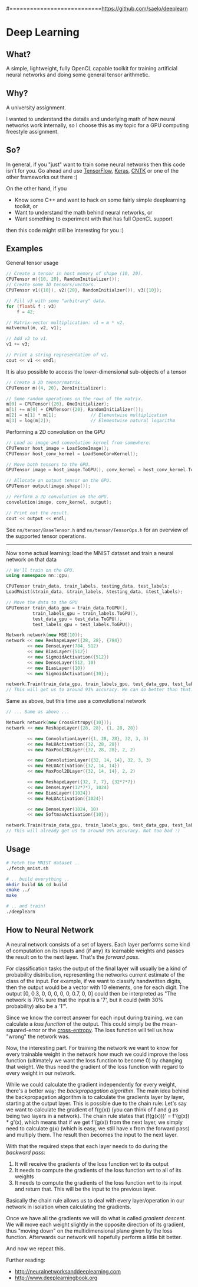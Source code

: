 
#===========================https://github.com/saelo/deeplearn
# Deep Learning

## What?

A simple, lightweight, fully OpenCL capable toolkit for training artificial neural networks and doing some general tensor arithmetic.

## Why?

A university assignment.

I wanted to understand the details and underlying math of how neural networks work internally, so I choose this as my topic for a GPU computing freestyle assignment.

## So?

In general, if you "just" want to train some neural networks then this code isn't for you. Go ahead and use [TensorFlow](https://www.tensorflow.org), [Keras](http://keras.io), [CNTK](https://github.com/Microsoft/CNTK) or one of the other frameworks out there :)

On the other hand, if you

* Know some C++ and want to hack on some fairly simple deeplearning toolkit, or
* Want to understand the math behind neural networks, or
* Want something to experiment with that has full OpenCL support

then this code might still be interesting for you :)

## Examples

General tensor usage

```C++
// Create a tensor in host memory of shape (10, 20).
CPUTensor m({10, 20}, RandomInitializer());
// Create some 1D tensors/vectors.
CPUTensor v1({10}), v2({20}, RandomInitialzer()), v3({10});

// Fill v3 with some "arbitrary" data.
for (float& f : v3)
    f = 42;

// Matrix-vector multiplication: v1 = m * v2.
matvecmul(m, v2, v1);

// Add v3 to v1.
v1 += v3;

// Print a string representation of v1.
cout << v1 << endl;
```

It is also possible to access the lower-dimensional sub-objects of a tensor

```C++
// Create a 2D tensor/matrix.
CPUTensor m({4, 20}, ZeroInitializer);

// Some random operations on the rows of the matrix.
m[0] = CPUTensor({20}, OneInitializer);
m[1] += m[0] + CPUTensor({20}, RandomInitializer());
m[2] = m[1] * m[1];             // Elementwise multiplication
m[3] = log(m[2]);               // Elementwise natural logarithm
```

Performing a 2D convolution on the GPU

```C++
// Load an image and convolution kernel from somewhere.
CPUTensor host_image = LoadSomeImage();
CPUTensor host_conv_kernel = LoadSomeConvKernel();

// Move both tensors to the GPU.
GPUTensor image = host_image.ToGPU(), conv_kernel = host_conv_kernel.ToGPU();

// Allocate an output tensor on the GPU.
GPUTensor output(image.shape());

// Perform a 2D convolution on the GPU.
convolution(image, conv_kernel, output);

// Print out the result.
cout << output << endl;
```

See `nn/tensor/BaseTensor.h` and `nn/tensor/TensorOps.h` for an overview of the supported
tensor operations.

---

Now some actual learning: load the MNIST dataset and train a neural network on that data

```C++
// We'll train on the GPU.
using namespace nn::gpu;

CPUTensor train_data, train_labels, testing_data, test_labels;
LoadMnist(&train_data, &train_labels, &testing_data, &test_labels);

// Move the data to the GPU
GPUTensor train_data_gpu = train_data.ToGPU(),
          train_labels_gpu = train_labels.ToGPU(),
          test_data_gpu = test_data.ToGPU(),
          test_labels_gpu = test_labels.ToGPU();

Network network(new MSE(10));
network << new ReshapeLayer({28, 28}, {784})
        << new DenseLayer(784, 512)
        << new BiasLayer({512})
        << new SigmoidActivation({512})
        << new DenseLayer(512, 10)
        << new BiasLayer({10})
        << new SigmoidActivation({10});

network.Train(train_data_gpu, train_labels_gpu, test_data_gpu, test_labels_gpu, 10, 16, 0.1f);
// This will get us to around 91% accuracy. We can do better than that.
```

Same as above, but this time use a convolutional network

```C++
// ... Same as above ...

Network network(new CrossEntropy({10}));
network << new ReshapeLayer({28, 28}, {1, 28, 28})

        << new ConvolutionLayer({1, 28, 28}, 32, 3, 3)
        << new ReLUActivation({32, 28, 28})
        << new MaxPool2DLayer({32, 28, 28}, 2, 2)

        << new ConvolutionLayer({32, 14, 14}, 32, 3, 3)
        << new ReLUActivation({32, 14, 14})
        << new MaxPool2DLayer({32, 14, 14}, 2, 2)

        << new ReshapeLayer({32, 7, 7}, {32*7*7})
        << new DenseLayer(32*7*7, 1024)
        << new BiasLayer({1024})
        << new ReLUActivation({1024})

        << new DenseLayer(1024, 10)
        << new SoftmaxActivation({10});

network.Train(train_data_gpu, train_labels_gpu, test_data_gpu, test_labels_gpu, 10, 16, 0.001f);
// This will already get us to around 99% accuracy. Not too bad :)
```

## Usage

```bash
# Fetch the MNIST dataset ..
./fetch_mnist.sh

# .. build everything ..
mkdir build && cd build
cmake ../
make

# .. and train!
./deeplearn
```

## How to Neural Network

A neural network consists of a set of layers. Each layer performs some kind of computation on its inputs and (if any) its learnable weights and passes the result on to the next layer. That's the *forward pass*.

For classification tasks the output of the final layer will usually be a kind of probability distribution, representing the networks current estimate of the class of the input. For example, if we want to classify handwritten digits, then the output would be a vector with 10 elements, one for each digit. The output [0, 0.3, 0, 0, 0, 0, 0, 0.7, 0, 0] could then be interpreted as "The network is 70% sure that the input is a '7', but it could (with 30% probability) also be a '1'".

Since we know the correct answer for each input during training, we can calculate a *loss function* of the output. This could simply be the mean-squared-error or the [cross-entropy](https://en.wikipedia.org/wiki/Cross_entropy). The loss function will tell us how "wrong" the network was.

Now, the interesting part. For training the network we want to know for every trainable weight in the network how much we could improve the loss function (ultimately we want the loss function to become 0) by changing that weight. We thus need the gradient of the loss function with regard to every weight in our network.

While we could calculate the gradient independently for every weight, there's a better way: the *backpropagation algorithm*. The main idea behind the backpropagation algorithm is to calculate the gradients layer by layer, starting at the output layer. This is possible due to the chain rule: Let's say we want to calculate the gradient of f(g(x)) (you can think of f and g as being two layers in a network). The chain rule states that (f(g(x)))' = f'(g(x)) * g'(x), which means that if we get f'(g(x)) from the next layer, we simply need to calculate g(x) (which is easy, we still have x from the forward pass) and multiply them. The result then becomes the input to the next layer.

With that the required steps that each layer needs to do during the *backward pass*:

1. It will receive the gradients of the loss function wrt to its output
2. It needs to compute the gradients of the loss function wrt to all of its weights
3. It needs to compute the gradients of the loss function wrt to its input and return that. This will be the input to the previous layer.

Basically the chain rule allows us to deal with every layer/operation in our network in isolation when calculating the gradients.

Once we have all the gradients we will do what is called *gradient descent*. We will move each weight slightly in the opposite direction of its gradient, thus "moving down" on the multidimensional plane given by the loss function.
Afterwards our network will hopefully perform a little bit better.

And now we repeat this.

Further reading:
* http://neuralnetworksanddeeplearning.com
* http://www.deeplearningbook.org
